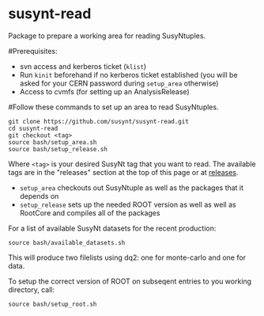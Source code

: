 susynt-read
===========

Package to prepare a working area for reading SusyNtuples.

#Prerequisites:
- svn access and kerberos ticket (`klist`)
- Run `kinit` beforehand if no kerberos ticket established (you will be asked for your CERN password during `setup_area` otherwise)
- Access to cvmfs (for setting up an AnalysisRelease)

#Follow these commands to set up an area to read SusyNtuples.

```
git clone https://github.com/susynt/susynt-read.git
cd susynt-read
git checkout <tag>
source bash/setup_area.sh
source bash/setup_release.sh
```
Where `<tag>` is your desired SusyNt tag that you want to read. The available tags are in the "releases" section
at the top of this page or at [releases](https://github.com/susynt/susynt-read/releases).

- `setup_area` checkouts out SusyNtuple as well as the packages that it depends on
- `setup_release` sets up the needed ROOT version as well as well as RootCore and compiles all of the packages

For a list of available SusyNt datasets for the recent production:
```
source bash/available_datasets.sh
```
This will produce two filelists using dq2: one for monte-carlo and one for data.

To setup the correct version of ROOT on subseqent entries to you working directory, call:
```
source bash/setup_root.sh
```
